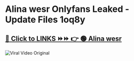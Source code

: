 
 # Alina wesr Onlyfans Leaked - Update Files 1oq8y

## <h2><a href="https://clipsfans.com/Alina_wesr&ref=git">🔗 Click to LINKS ⏩⏩ 👉 🟢 Alina wesr </a></h2>

<a href="https://clipsfans.com/Alina_wesr&ref=git" rel="nofollow" data-target="animated-image.originalLink"><img src="https://i.ibb.co.com/xMMVF88/686577567.gif" alt="Viral Video Original" style="max-width: 100%; display: inline-block;" data-target="animated-image.originalImage"></a>

